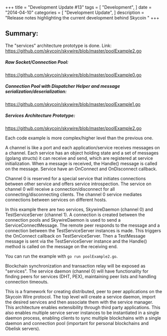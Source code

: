 +++
title = "Development Update #13"
tags = [
    "Development",
]
date = "2014-04-10"
categories = [
    "Development Update",
]
description = "Release notes highlighting the current development behind Skycoin  "
+++

## Summary:

The "services" architecture prototype is done.
Link: https://github.com/skycoin/skywire/blob/master/poolExample2.go

##### Raw Socket/Connection Pool:
https://github.com/skycoin/skywire/blob/master/poolExample0.go

##### Connection Pool with Dispatcher Helper and message serialization/deserialization:
https://github.com/skycoin/skywire/blob/master/poolExample1.go

##### Services Architecture Prototype:
https://github.com/skycoin/skywire/blob/master/poolExample2.go

Each code example is more complex/higher level than the previous one.

A channel is like a port and each application/service receives messages on a channel. Each service has an object holding state and a set of messages (golang structs) it can receive and send, which are registered at service initialization. When a message is received, the Handle() message is called on the message.  Service have an OnConnect and OnDisconnect callback.

Channel 0 is reserved for a special service that initiates connections between other service and offers service introspection. The service on channel 0 will receive a connection/disconnect for all connecting/disconnecting clients. The channel 0 service mediates connections between services on different hosts.

In this example there are two services, SkywireDaemon (channel 0) and TestServiceServer (channel 1). A connection is created between the connection pools and SkywireDaemon is used to send a ServiceConnectMessage. The remote peer responds to the message and a connection between the TestServiceServer instances is made. This triggers the OnConnect callback on TestServiceServer. Then a TestMessage message is sent via the TestServiceServer instance and the Handle() method is called on the message on the receiving end.

You can run the example with `go run poolExample2.go`.

Blockchain synchronization and transaction relay will be exposed as "services". The service daemon (channel 0) will have functionality for finding peers for services (DHT, PEX), maintaining peer lists and handling connection timeouts.

This is a framework for creating distributed, peer to peer applications on the Skycoin Wire protocol. The top level will create a service daemon, import the desired services and then associate them with the service manager. This architecture enables extensibility through third party applications. This also enables multiple service server instances to be instantiated in a single daemon process, enabling clients to sync multiple blockchains with a single daemon and connection pool (important for personal blockchains and Obelisk servers).
